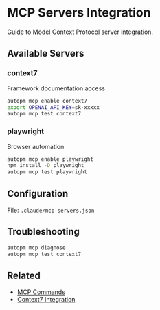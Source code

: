 # MCP Servers Integration

Guide to Model Context Protocol server integration.

## Available Servers

### context7
Framework documentation access

```bash
autopm mcp enable context7
export OPENAI_API_KEY=sk-xxxxx
autopm mcp test context7
```

### playwright
Browser automation

```bash
autopm mcp enable playwright
npm install -D playwright
autopm mcp test playwright
```

## Configuration

File: `.claude/mcp-servers.json`

## Troubleshooting

```bash
autopm mcp diagnose
autopm mcp test context7
```

## Related

- [MCP Commands](../cli-reference/mcp.md)
- [Context7 Integration](context7.md)
